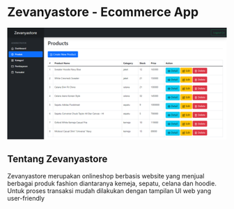 # Zevanyastore - Ecommerce App

<p align="center"><img src="/public/img/image.png" ></p>

## Tentang Zevanyastore

Zevanyastore merupakan onlineshop berbasis website yang menjual berbagai produk fashion diantaranya kemeja, sepatu, celana dan hoodie. Untuk proses transaksi mudah dilakukan dengan tampilan UI web yang user-friendly
